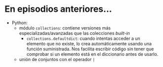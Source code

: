 # En episodios anteriores...

- Python:
    - módulo `collections`: contiene versiones más especializadas/avanzadas que las colecciones *built-in*
        - `collections.defaultdict`: cuando intentas acceder a un elemento que no existe, lo crea automáticamente usando una función suministrada. Nos facilita escribir código sin tener que comprobar si un elemento está en el diccionario antes de usarlo.
    - unión de conjuntos con el operador `|`
